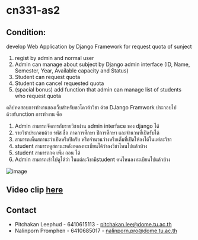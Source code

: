 # cn331-as2
## Condition:
develop Web Application by Django Framework for request quota of sunject
1. regist by admin and normal user
2. Admin can manage about subject by Django admin interface (ID, Name, Semester, Year, Available capacity and Status)
3. Student can request quota
4. Student can cancel requested quota
5. (spacial bonus) add function that admin can manage list of students who request quota

คลิปทดสอบการทำงานของเว็บสำหรับขอโควต้าวิชา ด้วย DJango Framwork
ประกอบไปด้วยfunction การทำงาน คือ
1. Admin สามารถจัดการกับรายวิชาผ่าน admin interface ของ django ได้
2. รายวิชาประกอบด้วย รหัส ชื่อ ภาคการศึกษา ปีการศึกษา และจำนวนที่เปิดรับได้
3. สามารถเห็นสถานะว่าเปิดหรือปิดรับ หรือจำนวนว่างหรือเต็มที่เปิดให้ลงได้ในแต่ละวิชา
4. student สามารถดูสถานะหลังกดลงทะเบียนได้ว่าลงวิชาไหนไปแล้วบ้าง 
5. student สามารถกด เพิ่ม ถอน ได้
6. Admin สามารถเข้าไปดูได้ว่า ในแต่ละวิชามีstudent คนไหนลงทะเบียนไปแล้วบ้าง
   
![image](https://github.com/6410615113/cn331-as2/assets/88651584/3b8193e7-be5e-48b7-83c2-7384160810b4)
## Video clip [here](https://youtu.be/P7EoIaK6JhA)
## Contact
- Pitchakan Leephud - 6410615113 - pitchakan.lee@dome.tu.ac.th
- Nalinporn Promphen - 6410685017 - nalinporn.pro@dome.tu.ac.th
